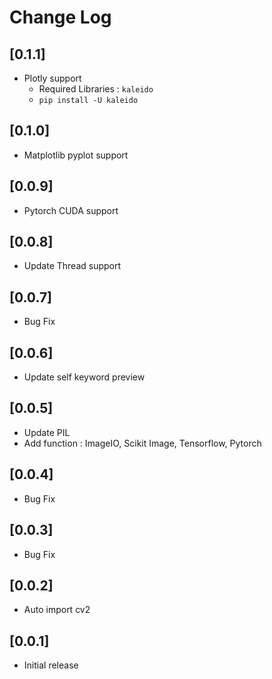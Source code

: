 # Change Log

## [0.1.1]

- Plotly support
  - Required Libraries : `kaleido`
  - `pip install -U kaleido`

## [0.1.0]

- Matplotlib pyplot support

## [0.0.9]

- Pytorch CUDA support

## [0.0.8]

- Update Thread support

## [0.0.7]

- Bug Fix

## [0.0.6]

- Update self keyword preview

## [0.0.5]

- Update PIL
- Add function : ImageIO, Scikit Image, Tensorflow, Pytorch

## [0.0.4]

- Bug Fix

## [0.0.3]

- Bug Fix

## [0.0.2]

- Auto import cv2

## [0.0.1]

- Initial release